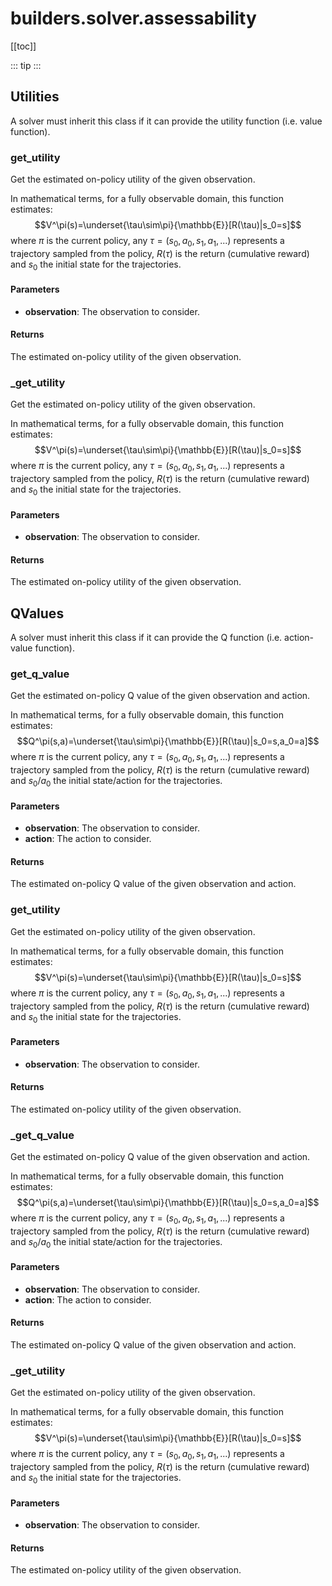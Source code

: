 # builders.solver.assessability

[[toc]]

::: tip
<skdecide-summary></skdecide-summary>
:::

## Utilities

A solver must inherit this class if it can provide the utility function (i.e. value function).

### get\_utility <Badge text="Utilities" type="tip"/>

<skdecide-signature name= "get_utility" :sig="{'params': [{'name': 'self'}, {'name': 'observation', 'annotation': 'D.T_agent[D.T_observation]'}], 'return': 'D.T_value'}"></skdecide-signature>

Get the estimated on-policy utility of the given observation.

In mathematical terms, for a fully observable domain, this function estimates:
$$V^\pi(s)=\underset{\tau\sim\pi}{\mathbb{E}}[R(\tau)|s_0=s]$$
where $\pi$ is the current policy, any $\tau=(s_0,a_0, s_1, a_1, ...)$ represents a trajectory sampled from
the policy, $R(\tau)$ is the return (cumulative reward) and $s_0$ the initial state for the trajectories.

#### Parameters
- **observation**: The observation to consider.

#### Returns
The estimated on-policy utility of the given observation.

### \_get\_utility <Badge text="Utilities" type="tip"/>

<skdecide-signature name= "_get_utility" :sig="{'params': [{'name': 'self'}, {'name': 'observation', 'annotation': 'D.T_agent[D.T_observation]'}], 'return': 'D.T_value'}"></skdecide-signature>

Get the estimated on-policy utility of the given observation.

In mathematical terms, for a fully observable domain, this function estimates:
$$V^\pi(s)=\underset{\tau\sim\pi}{\mathbb{E}}[R(\tau)|s_0=s]$$
where $\pi$ is the current policy, any $\tau=(s_0,a_0, s_1, a_1, ...)$ represents a trajectory sampled from
the policy, $R(\tau)$ is the return (cumulative reward) and $s_0$ the initial state for the trajectories.

#### Parameters
- **observation**: The observation to consider.

#### Returns
The estimated on-policy utility of the given observation.

## QValues

A solver must inherit this class if it can provide the Q function (i.e. action-value function).

### get\_q\_value <Badge text="QValues" type="tip"/>

<skdecide-signature name= "get_q_value" :sig="{'params': [{'name': 'self'}, {'name': 'observation', 'annotation': 'D.T_agent[D.T_observation]'}, {'name': 'action', 'annotation': 'D.T_agent[D.T_concurrency[D.T_event]]'}], 'return': 'D.T_value'}"></skdecide-signature>

Get the estimated on-policy Q value of the given observation and action.

In mathematical terms, for a fully observable domain, this function estimates:
$$Q^\pi(s,a)=\underset{\tau\sim\pi}{\mathbb{E}}[R(\tau)|s_0=s,a_0=a]$$
where $\pi$ is the current policy, any $\tau=(s_0,a_0, s_1, a_1, ...)$ represents a trajectory sampled from
the policy, $R(\tau)$ is the return (cumulative reward) and $s_0$/$a_0$ the initial state/action for the
trajectories.

#### Parameters
- **observation**: The observation to consider.
- **action**: The action to consider.

#### Returns
The estimated on-policy Q value of the given observation and action.

### get\_utility <Badge text="Utilities" type="warn"/>

<skdecide-signature name= "get_utility" :sig="{'params': [{'name': 'self'}, {'name': 'observation', 'annotation': 'D.T_agent[D.T_observation]'}], 'return': 'D.T_value'}"></skdecide-signature>

Get the estimated on-policy utility of the given observation.

In mathematical terms, for a fully observable domain, this function estimates:
$$V^\pi(s)=\underset{\tau\sim\pi}{\mathbb{E}}[R(\tau)|s_0=s]$$
where $\pi$ is the current policy, any $\tau=(s_0,a_0, s_1, a_1, ...)$ represents a trajectory sampled from
the policy, $R(\tau)$ is the return (cumulative reward) and $s_0$ the initial state for the trajectories.

#### Parameters
- **observation**: The observation to consider.

#### Returns
The estimated on-policy utility of the given observation.

### \_get\_q\_value <Badge text="QValues" type="tip"/>

<skdecide-signature name= "_get_q_value" :sig="{'params': [{'name': 'self'}, {'name': 'observation', 'annotation': 'D.T_agent[D.T_observation]'}, {'name': 'action', 'annotation': 'D.T_agent[D.T_concurrency[D.T_event]]'}], 'return': 'D.T_value'}"></skdecide-signature>

Get the estimated on-policy Q value of the given observation and action.

In mathematical terms, for a fully observable domain, this function estimates:
$$Q^\pi(s,a)=\underset{\tau\sim\pi}{\mathbb{E}}[R(\tau)|s_0=s,a_0=a]$$
where $\pi$ is the current policy, any $\tau=(s_0,a_0, s_1, a_1, ...)$ represents a trajectory sampled from
the policy, $R(\tau)$ is the return (cumulative reward) and $s_0$/$a_0$ the initial state/action for the
trajectories.

#### Parameters
- **observation**: The observation to consider.
- **action**: The action to consider.

#### Returns
The estimated on-policy Q value of the given observation and action.

### \_get\_utility <Badge text="Utilities" type="warn"/>

<skdecide-signature name= "_get_utility" :sig="{'params': [{'name': 'self'}, {'name': 'observation', 'annotation': 'D.T_agent[D.T_observation]'}], 'return': 'D.T_value'}"></skdecide-signature>

Get the estimated on-policy utility of the given observation.

In mathematical terms, for a fully observable domain, this function estimates:
$$V^\pi(s)=\underset{\tau\sim\pi}{\mathbb{E}}[R(\tau)|s_0=s]$$
where $\pi$ is the current policy, any $\tau=(s_0,a_0, s_1, a_1, ...)$ represents a trajectory sampled from
the policy, $R(\tau)$ is the return (cumulative reward) and $s_0$ the initial state for the trajectories.

#### Parameters
- **observation**: The observation to consider.

#### Returns
The estimated on-policy utility of the given observation.

